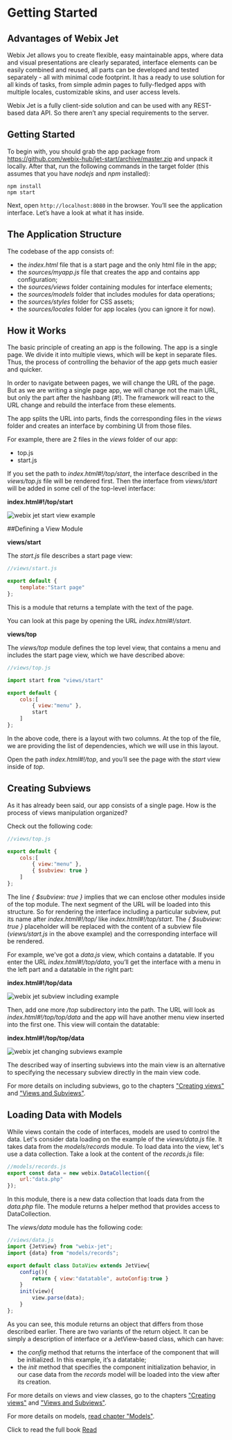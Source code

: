 # Getting Started

## Advantages of Webix Jet

Webix Jet allows you to create flexible, easy maintainable apps, where data and visual presentations are clearly separated, interface elements can be easily combined and reused, all parts can be developed and tested separately - all with minimal code footprint. It has a ready to use solution for all kinds of tasks, from simple admin pages to fully-fledged apps with multiple locales, customizable skins, and user access levels. 

Webix Jet is a fully client-side solution and can be used with any REST-based data API. So there aren’t any special requirements to the server.

## Getting Started

To begin with, you should grab the app package from https://github.com/webix-hub/jet-start/archive/master.zip and unpack it locally. After that, run the following commands in the target folder (this assumes that you have *nodejs* and *npm* installed):

```
npm install
npm start
```

Next, open ```http://localhost:8080``` in the browser. You’ll see the application interface. Let’s have a look at what it has inside.

## The Application Structure

The codebase of the app consists of:

- the *index.html* file that is a start page and the only html file in the app;
- the *sources/myapp.js* file that creates the app and contains app configuration;
- the *sources/views* folder containing modules for interface elements;
- the *sources/models* folder that includes modules for data operations;
- the *sources/styles* folder for CSS assets;
- the *sources/locales* folder for app locales (you can ignore it for now).

## How it Works

The basic principle of creating an app is the following. The app is a single page. We divide it into multiple views, which will be kept in separate files. Thus, the process of controlling the behavior of the app gets much easier and quicker.

In order to navigate between pages, we will change the URL of the page. But as we are writing a single page app, we will change not the main URL, but only the part after the hashbang (#!). The framework will react to the URL change and rebuild the interface from these elements.

The app splits the URL into parts, finds the corresponding files in the *views* folder and creates an interface by combining UI from those files.

For example, there are 2 files in the *views* folder of our app:

- top.js
- start.js

If you set the path to *index.html#!/top/start*, the interface described in the *views/top.js* file will be rendered first. Then the interface from *views/start* will be added in some cell of the top-level interface:

**index.html#!/top/start**

![webix jet start view example](images/how_it_works.png)

##Defining a View Module

**views/start**

The *start.js* file describes a start page view:

```js
//views/start.js

export default {
	template:"Start page"
};
```

This is a module that returns a template with the text of the page.

You can look at this page by opening the URL *index.html#!/start*.

**views/top**

The *views/top* module defines the top level view, that contains a menu and includes the start page view, which we have described above:

```js
//views/top.js

import start from "views/start"

export default {
	cols:[
		{ view:"menu" },
		start
	]
};
```

In the above code, there is a layout with two columns.
At the top of the file, we are providing the list of dependencies, which we will use in this layout.

Open the path *index.html#!/top*, and you’ll see the page with the *start* view inside of *top*.

## Creating Subviews

As it has already been said, our app consists of a single page. How is the process of views manipulation organized?

Check out the following code:

```js
//views/top.js

export default {
	cols:[
		{ view:"menu" },
		{ $subview: true }
	]
};
```

The line *{ $subview: true }* implies that we can enclose other modules inside of the top module. The next segment of the URL will be loaded into this structure. So for rendering the interface including a particular subview, put its name after *index.html#!/top/* like *index.html#!/top/start*.
The *{ $subview: true }* placeholder will be replaced with the content of a subview file (*views/start.js* in the above example) and the corresponding interface will be rendered.

For example, we've got a *data.js* view, which contains a datatable. If you enter the URL *index.html#!/top/data*, you’ll get the interface with a menu in the left part and a datatable in the right part:

**index.html#!/top/data**

![webix jet subview including example](images/top_data.png)

Then, add one more */top* subdirectory into the path. The URL will look as *index.html#!/top/top/data* and the app will have another menu view inserted into the first one. This view will contain the datatable:

**index.html#!/top/top/data**

![webix jet changing subviews example](images/top_top_data.png)

The described way of inserting subviews into the main view is an alternative to specifying the necessary subview directly in the main view code.

For more details on including subviews, go to the chapters ["Creating views"](basic/views.md) and ["Views and Subviews"](details/subviews.md#subviews).


## Loading Data with Models

While views contain the code of interfaces, models are used to control the data.
Let's consider data loading on the example of the *views/data.js* file. It takes data from the *models/records* module. To load data into the view, let's use a data collection. Take a look at the content of the *records.js* file:

```js
//models/records.js
export const data = new webix.DataCollection({
	url:"data.php"
});
```

In this module, there is a new data collection that loads data from the *data.php* file. The module returns a helper method that provides access to DataCollection.

The *views/data* module has the following code:

```js
//views/data.js
import {JetView} from "webix-jet";
import {data} from "models/records";

export default class DataView extends JetView{
	config(){
		return { view:"datatable", autoConfig:true }
	}
	init(view){
		view.parse(data);
	}
};
```

As you can see, this module returns an object that differs from those described earlier. There are two variants of the return object. It can be simply a description of interface or a JetView-based class, which can have:

- the *config* method that returns the interface of the component that will be initialized. In this example, it’s a datatable;
- the *init* method that specifies the component initialization behavior, in our case data from the *records* model will be loaded into the view after its creation. 

For more details on views and view classes, go to the chapters ["Creating views"](basic/views.md) and ["Views and Subviews"](details/subviews.md#class_views).

For more details on models, [read chapter "Models"](details/models.md).

Click to read the full book <a href='https://webix.gitbooks.io/webix-jet/'>Read</a>
